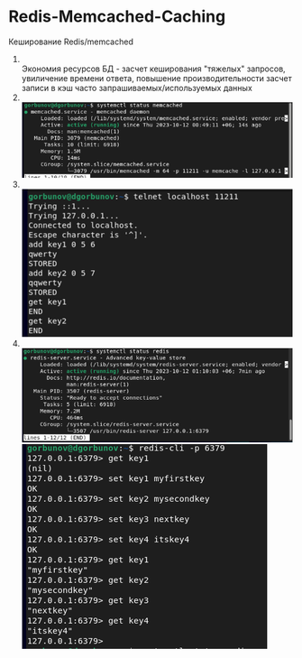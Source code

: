 # Redis-Memcached-Caching
Кеширование Redis/memcached 
1. \
Экономия ресурсов БД - засчет кеширования "тяжелых" запросов, увиличение времени ответа, повышение
производительности засчет записи в кэш часто запрашиваемых/используемых данных
3. \
![Memcached status](https://github.com/dAmp1r/Redis-Memcached-Caching/blob/main/2.png)
4. \
![Memcached keys](https://github.com/dAmp1r/Redis-Memcached-Caching/blob/main/3.png)
5. \
![Redis Status](https://github.com/dAmp1r/Redis-Memcached-Caching/blob/main/4.0.png)
![Redis Keys](https://github.com/dAmp1r/Redis-Memcached-Caching/blob/main/4.1.png)

